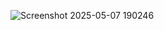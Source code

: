 ![Screenshot 2025-05-07 190246](https://github.com/user-attachments/assets/5569561f-efd5-4302-bf6c-4b33fdb3db29)
